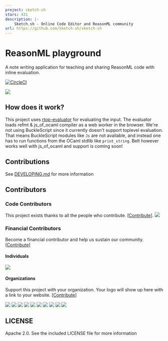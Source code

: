 ```yaml
---
project: sketch-sh
stars: 431
description: |-
    Sketch.sh - Online Code Editor and ReasonML community
url: https://github.com/Sketch-sh/sketch-sh
---
```


# ReasonML playground

A note writing application for teaching and sharing ReasonML code with inline evaluation.

[![CircleCI](https://circleci.com/gh/Sketch-sh/sketch-sh/tree/master.svg?style=svg)](https://circleci.com/gh/Sketch-sh/sketch-sh/tree/master)

![](github/screenshot.png)

## How does it work?

This project uses [rtop-evaluator](https://github.com/Sketch-sh/rtop-evaluator) for evaluating the input. The evaluator loads refmt & js_of_ocaml compiler as a web worker in the browser. We're not using BuckleScript since it currently doesn't support toplevel evaluation. That means BuckleScript modules like `Js` are not available, and instead one has to run functions from the OCaml stdlib like `print_string`. Belt however works well with js_of_ocaml and support is coming soon!

## Contributions

See [DEVELOPING.md](https://github.com/Sketch-sh/sketch-sh/blob/master/DEVELOPING.md) for more information

## Contributors

### Code Contributors

This project exists thanks to all the people who contribute. [[Contribute](CONTRIBUTING.md)].
<a href="https://github.com/Sketch-sh/sketch-sh/graphs/contributors"><img src="https://opencollective.com/sketch-sh/contributors.svg?width=890&button=false" /></a>

### Financial Contributors

Become a financial contributor and help us sustain our community. [[Contribute](https://opencollective.com/sketch-sh/contribute)]

#### Individuals

<a href="https://opencollective.com/sketch-sh"><img src="https://opencollective.com/sketch-sh/individuals.svg?width=890"></a>

#### Organizations

Support this project with your organization. Your logo will show up here with a link to your website. [[Contribute](https://opencollective.com/sketch-sh/contribute)]

<a href="https://opencollective.com/sketch-sh/organization/0/website"><img src="https://opencollective.com/sketch-sh/organization/0/avatar.svg"></a>
<a href="https://opencollective.com/sketch-sh/organization/1/website"><img src="https://opencollective.com/sketch-sh/organization/1/avatar.svg"></a>
<a href="https://opencollective.com/sketch-sh/organization/2/website"><img src="https://opencollective.com/sketch-sh/organization/2/avatar.svg"></a>
<a href="https://opencollective.com/sketch-sh/organization/3/website"><img src="https://opencollective.com/sketch-sh/organization/3/avatar.svg"></a>
<a href="https://opencollective.com/sketch-sh/organization/4/website"><img src="https://opencollective.com/sketch-sh/organization/4/avatar.svg"></a>
<a href="https://opencollective.com/sketch-sh/organization/5/website"><img src="https://opencollective.com/sketch-sh/organization/5/avatar.svg"></a>
<a href="https://opencollective.com/sketch-sh/organization/6/website"><img src="https://opencollective.com/sketch-sh/organization/6/avatar.svg"></a>
<a href="https://opencollective.com/sketch-sh/organization/7/website"><img src="https://opencollective.com/sketch-sh/organization/7/avatar.svg"></a>
<a href="https://opencollective.com/sketch-sh/organization/8/website"><img src="https://opencollective.com/sketch-sh/organization/8/avatar.svg"></a>
<a href="https://opencollective.com/sketch-sh/organization/9/website"><img src="https://opencollective.com/sketch-sh/organization/9/avatar.svg"></a>

## LICENSE

Apache 2.0. See the included LICENSE file for more information

